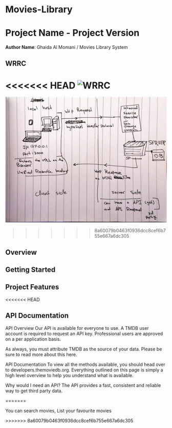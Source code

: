 # Movies-Library

# Project Name - Project Version

**Author Name**: Ghaida Al Momani / Movies Library System

## WRRC
<<<<<<< HEAD
![WRRC](./images/handDraw)
=======
![WRRC](./images/handDraw.jpg)
>>>>>>> 8a60079b0463f0936dcc8cef6b755e667a6dc305

## Overview

## Getting Started
<!-- What are the steps that a user must take in order to build this app on their own machine and get it running? -->

## Project Features
<<<<<<< HEAD
<!-- What are the features included in you app -->

## API Documentation
<p>
API Overview
Our API is available for everyone to use. A TMDB user account is required to request an API key. Professional users are approved on a per application basis.

As always, you must attribute TMDB as the source of your data. Please be sure to read more about this here.

API Documentation
To view all the methods available, you should head over to developers.themoviedb.org. Everything outlined on this page is simply a high level overview to help you understand what is available.

Why would I need an API?
The API provides a fast, consistent and reliable way to get third party data.

=======
<p>

You can search movies, List your favourite movies 
</p>
>>>>>>> 8a60079b0463f0936dcc8cef6b755e667a6dc305
